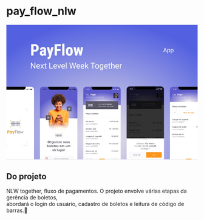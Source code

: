 # pay_flow_nlw

<img src="https://github.com/EmilcyFelipe/Pay_Flow_NLW/blob/master/payflow.jpg">

## Do projeto
  NLW together, fluxo de pagamentos. O projeto envolve várias etapas da gerência de boletos,</br>
  abordará o login do usuário, cadastro de boletos e leitura de código de barras.🚀
  
